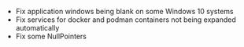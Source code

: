 - Fix application windows being blank on some Windows 10 systems
- Fix services for docker and podman containers not being expanded automatically
- Fix some NullPointers
